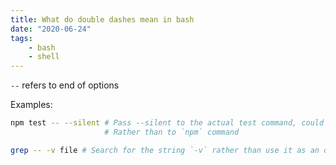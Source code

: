 ```yaml
---
title: What do double dashes mean in bash
date: "2020-06-24"
tags:
    - bash
    - shell
---
```



`--` refers to end of options

Examples:

```sh
npm test -- --silent # Pass --silent to the actual test command, could be `jest` etc..
                     # Rather than to `npm` command

grep -- -v file # Search for the string `-v` rather than use it as an option
```
